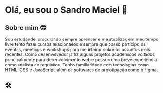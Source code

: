 # Olá, eu sou o Sandro Maciel 👋

## Sobre mim 😎

Sou estudande, procurando sempre aprender e me atualizar, em meu tempo livre tento fazer cursos relacionados e sempre que posso participo de eventos, meetings e workshops para me inteirar sobre os assuntos mais recentes.
Como desenvolvedor já fiz alguns projetos acadêmicos voltados principalmente para desenvolvimento web e possuo uma breve experiência como analista de requisitos.
Tenho familiaridade com tecnologias como HTML, CSS e JavaScript, além de softwares de prototipação como o Figma.

## 🛠️
